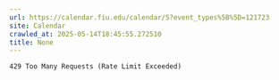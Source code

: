 ```yaml
---
url: https://calendar.fiu.edu/calendar/5?event_types%5B%5D=121723
site: Calendar
crawled_at: 2025-05-14T18:45:55.272510
title: None
---
```


```
429 Too Many Requests (Rate Limit Exceeded)

```

